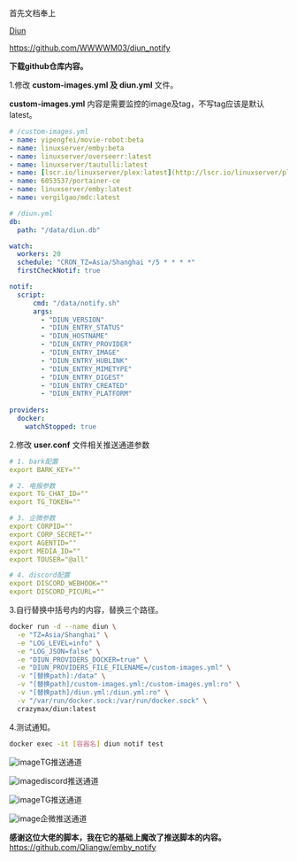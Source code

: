 首先文档奉上

[Diun](https://crazymax.dev/diun/)

https://github.com/WWWWM03/diun_notify

**下载github仓库内容。**

1.修改 **custom-images.yml 及 diun.yml** 文件。

**custom-images.yml** 内容是需要监控的image及tag，不写tag应该是默认latest。

```yaml
# /custom-images.yml
- name: yipengfei/movie-robot:beta
- name: linuxserver/emby:beta
- name: linuxserver/overseerr:latest
- name: linuxserver/tautulli:latest
- name: [lscr.io/linuxserver/plex:latest](http://lscr.io/linuxserver/plex:latest)
- name: 6053537/portainer-ce
- name: linuxserver/emby:latest
- name: vergilgao/mdc:latest
```

```yaml
# /diun.yml
db:
  path: "/data/diun.db"

watch:
  workers: 20
  schedule: "CRON_TZ=Asia/Shanghai */5 * * * *"
  firstCheckNotif: true

notif:
  script:
      cmd: "/data/notify.sh"
      args:
        - "DIUN_VERSION"
        - "DIUN_ENTRY_STATUS"
        - "DIUN_HOSTNAME"
        - "DIUN_ENTRY_PROVIDER"
        - "DIUN_ENTRY_IMAGE"
        - "DIUN_ENTRY_HUBLINK"
        - "DIUN_ENTRY_MIMETYPE"
        - "DIUN_ENTRY_DIGEST"
        - "DIUN_ENTRY_CREATED"
        - "DIUN_ENTRY_PLATFORM"        
        
providers:
  docker:
    watchStopped: true
```

2.修改 **user.conf** 文件相关推送通道参数

```yaml
# 1. bark配置
export BARK_KEY=""

# 2. 电报参数
export TG_CHAT_ID=""
export TG_TOKEN=""

# 3. 企微参数
export CORPID=""
export CORP_SECRET=""
export AGENTID=""
export MEDIA_ID=""
export TOUSER="@all"

# 4. discord配置
export DISCORD_WEBHOOK=""
export DISCORD_PICURL=""
```

3.自行替换中括号内的内容，替换三个路径。

```bash
docker run -d --name diun \
  -e "TZ=Asia/Shanghai" \
  -e "LOG_LEVEL=info" \
  -e "LOG_JSON=false" \
  -e "DIUN_PROVIDERS_DOCKER=true" \
  -e "DIUN_PROVIDERS_FILE_FILENAME=/custom-images.yml" \
  -v "[替换path]:/data" \
  -v "[替换path]/custom-images.yml:/custom-images.yml:ro" \
  -v "[替换path]/diun.yml:/diun.yml:ro" \
  -v "/var/run/docker.sock:/var/run/docker.sock" \
  crazymax/diun:latest
```

4.测试通知。

```bash
docker exec -it [容器名] diun notif test
```

![image](https://user-images.githubusercontent.com/74545085/194116386-1477a9cb-35f5-45d8-ad24-2d5028bbfd85.png)TG推送通道

![image](https://user-images.githubusercontent.com/74545085/195364047-7779a712-4e16-4798-a098-f12ba929d082.png)discord推送通道

![image](https://user-images.githubusercontent.com/74545085/194116502-45a70cf9-5a66-4647-86d0-618d8ab2ef5c.png)TG推送通道

![image](https://user-images.githubusercontent.com/74545085/194116536-c7e8849f-ffbb-4d48-a5ff-f1a8d34617eb.png)企微推送通道

**感谢这位大佬的脚本，我在它的基础上魔改了推送脚本的内容。**
https://github.com/Qliangw/emby_notify
